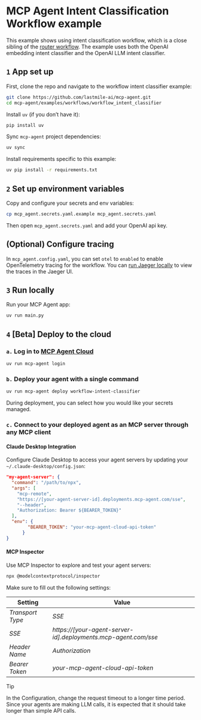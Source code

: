 # MCP Agent Intent Classification Workflow example

This example shows using intent classification workflow, which is a close sibling of the [router workflow](../workflow_router/). The example uses both the OpenAI embedding intent classifier and the OpenAI LLM intent classifier.

## `1` App set up

First, clone the repo and navigate to the workflow intent classifier example:

```bash
git clone https://github.com/lastmile-ai/mcp-agent.git
cd mcp-agent/examples/workflows/workflow_intent_classifier
```

Install `uv` (if you don’t have it):

```bash
pip install uv
```

Sync `mcp-agent` project dependencies:

```bash
uv sync
```

Install requirements specific to this example:

```bash
uv pip install -r requirements.txt
```

## `2` Set up environment variables

Copy and configure your secrets and env variables:

```bash
cp mcp_agent.secrets.yaml.example mcp_agent.secrets.yaml
```

Then open `mcp_agent.secrets.yaml` and add your OpenAI api key.

## (Optional) Configure tracing

In `mcp_agent.config.yaml`, you can set `otel` to `enabled` to enable OpenTelemetry tracing for the workflow.
You can [run Jaeger locally](https://www.jaegertracing.io/docs/2.5/getting-started/) to view the traces in the Jaeger UI.

## `3` Run locally

Run your MCP Agent app:

```bash
uv run main.py
```

## `4` [Beta] Deploy to the cloud

### `a.` Log in to [MCP Agent Cloud](https://docs.mcp-agent.com/cloud/overview)

```bash
uv run mcp-agent login
```

### `b.` Deploy your agent with a single command

```bash
uv run mcp-agent deploy workflow-intent-classifier
```

During deployment, you can select how you would like your secrets managed.

### `c.` Connect to your deployed agent as an MCP server through any MCP client

#### Claude Desktop Integration

Configure Claude Desktop to access your agent servers by updating your `~/.claude-desktop/config.json`:

```json
"my-agent-server": {
  "command": "/path/to/npx",
  "args": [
    "mcp-remote",
    "https://[your-agent-server-id].deployments.mcp-agent.com/sse",
    "--header",
    "Authorization: Bearer ${BEARER_TOKEN}"
  ],
  "env": {
        "BEARER_TOKEN": "your-mcp-agent-cloud-api-token"
      }
}
```

#### MCP Inspector

Use MCP Inspector to explore and test your agent servers:

```bash
npx @modelcontextprotocol/inspector
```

Make sure to fill out the following settings:

| Setting          | Value                                                          |
| ---------------- | -------------------------------------------------------------- |
| _Transport Type_ | _SSE_                                                          |
| _SSE_            | _https://[your-agent-server-id].deployments.mcp-agent.com/sse_ |
| _Header Name_    | _Authorization_                                                |
| _Bearer Token_   | _your-mcp-agent-cloud-api-token_                               |

> [!TIP]
> In the Configuration, change the request timeout to a longer time period. Since your agents are making LLM calls, it is expected that it should take longer than simple API calls.
